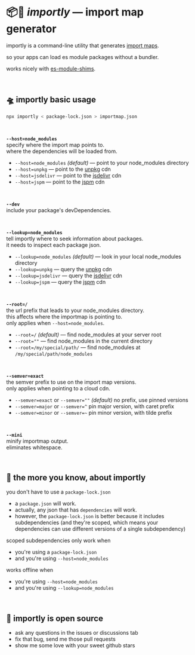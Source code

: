 
# 📦📡 ***importly*** — import map generator

importly is a command-line utility that generates [import maps](https://github.com/WICG/import-maps).

so your apps can load es module packages without a bundler.

works nicely with [es-module-shims](https://github.com/guybedford/es-module-shims).

<br/>

## 🛸 importly basic usage

```sh
npx importly < package-lock.json > importmap.json
```

<br/>

**`--host=node_modules`**  
specify where the import map points to.  
where the dependencies will be loaded from.  
- `--host=node_modules` *(default)* — point to your node_modules directory
- `--host=unpkg` — point to the [unpkg](https://unpkg.com/) cdn
- `--host=jsdelivr` — point to the [jsdelivr](https://www.jsdelivr.com/) cdn
- `--host=jspm` — point to the [jspm](https://jspm.org/docs/cdn) cdn

<br/>

**`--dev`**  
include your package's devDependencies.  

<br/>

**`--lookup=node_modules`**  
tell importly where to seek information about packages.  
it needs to inspect each package json.  
- `--lookup=node_modules` *(default)* — look in your local node_modules directory
- `--lookup=unpkg` — query the [unpkg](https://unpkg.com/) cdn
- `--lookup=jsdelivr` — query the [jsdelivr](https://www.jsdelivr.com/) cdn
- `--lookup=jspm` — query the [jspm](https://jspm.org/docs/cdn) cdn

<br/>

**`--root=/`**  
the url prefix that leads to your node_modules directory.  
this affects where the importmap is pointing to.  
only applies when `--host=node_modules`.  
- `--root=/` *(default)* — find node_modules at your server root
- `--root=""` — find node_modules in the current directory
- `--root=/my/special/path/` — find node_modules at `/my/special/path/node_modules`

<br/>

**`--semver=exact`**  
the semver prefix to use on the import map versions.  
only applies when pointing to a cloud cdn.  
- `--semver=exact` or `--semver=""` *(default)* no prefix, use pinned versions
- `--semver=major` or `--semver=^` pin major version, with caret prefix
- `--semver=minor` or `--semver=~` pin minor version, with tilde prefix

<br/>

**`--mini`**  
minify importmap output.  
eliminates whitespace.  

<br/>

## 🌠 the more you know, about importly

you don't have to use a `package-lock.json`
- a `package.json` will work.
- actually, any json that has `dependencies` will work.
- however, the `package-lock.json` is better because it includes subdependencies (and they're scoped, which means your dependencies can use different versions of a single subdependency)

scoped subdependencies only work when
- you're using a `package-lock.json`
- and you're using `--host=node_modules`

works offline when
- you're using `--host=node_modules`
- and you're using `--lookup=node_modules`

<br/>

## 🍻 importly is open source

- ask any questions in the issues or discussions tab
- fix that bug, send me those pull requests
- show me some love with your sweet github stars
